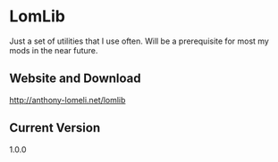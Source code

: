 LomLib
======

Just a set of utilities that I use often. Will be a prerequisite for most my mods in the near future.

## Website and Download

http://anthony-lomeli.net/lomlib

## Current Version

1.0.0